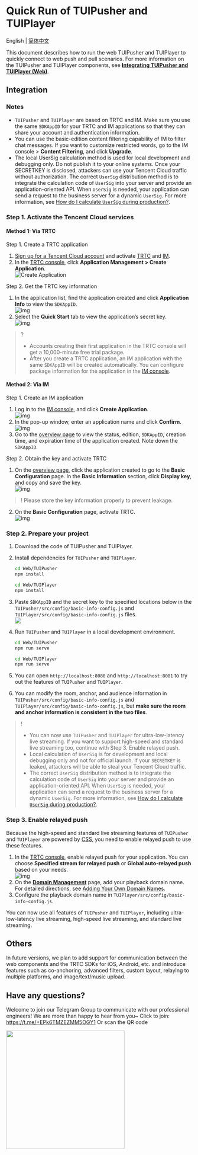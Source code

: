 # Quick Run of TUIPusher and TUIPlayer

English | [简体中文](./README.md)

This document describes how to run the web TUIPusher and TUIPlayer to quickly connect to web push and pull scenarios. For more information on the TUIPusher and TUIPlayer components, see **[Integrating TUIPusher and TUIPlayer (Web)](https://intl.cloud.tencent.com/document/product/647/43303)**.

## Integration

### Notes

- `TUIPusher` and `TUIPlayer` are based on TRTC and IM. Make sure you use the same `SDKAppID` for your TRTC and IM applications so that they can share your account and authentication information.
- You can use the basic-edition content filtering capability of IM to filter chat messages. If you want to customize restricted words, go to the IM console > **Content Filtering**, and click **Upgrade**.
- The local UserSig calculation method is used for local development and debugging only. Do not publish it to your online systems. Once your SECRETKEY is disclosed, attackers can use your Tencent Cloud traffic without authorization. The correct `UserSig` distribution method is to integrate the calculation code of `UserSig` into your server and provide an application-oriented API. When `UserSig` is needed, your application can send a request to the business server for a dynamic `UserSig`. For more information, see [How do I calculate `UserSig` during production?](https://intl.cloud.tencent.com/document/product/647/35166).

### Step 1. Activate the Tencent Cloud services

#### Method 1: Via TRTC

Step 1. Create a TRTC application

1. [Sign up for a Tencent Cloud account](https://intl.cloud.tencent.com/register) and activate [TRTC](https://console.cloud.tencent.com/trtc) and [IM](https://console.cloud.tencent.com/im). 
2. In the [TRTC console](https://console.cloud.tencent.com/trtc), click **Application Management > Create Application**.  
![Create Application](https://main.qcloudimg.com/raw/871c535f4b539ad7791f10d57ef0a9f3.png)


Step 2. Get the TRTC key information

1. In the application list, find the application created and click **Application Info** to view the `SDKAppID`.    
   ![img](https://qcloudimg.tencent-cloud.cn/raw/4efba95edf4073238420a40ec9a6b3b3.png)
2. Select the **Quick Start** tab to view the application’s secret key.     
   ![img](https://main.qcloudimg.com/raw/8ec16ab9cab85e324a347dea511f7e4e.png)

> ?
>
> - Accounts creating their first application in the TRTC console will get a 10,000-minute free trial package.
> - After you create a TRTC application, an IM application with the same `SDKAppID` will be created automatically. You can configure package information for the application in the [IM console](https://console.cloud.tencent.com/im). 

#### Method 2: Via IM

Step 1. Create an IM application

1. Log in to the [IM console](https://console.cloud.tencent.com/im), and click **Create Application**.   
   ![img](https://main.qcloudimg.com/raw/b2acb7f79117f0828928e13a17ea9a6a.png)
2. In the pop-up window, enter an application name and click **Confirm**.      
   ![img](https://main.qcloudimg.com/raw/7954cc2882d050f68cd5d1df2ee776a6.png)
3. Go to the [overview page](https://console.cloud.tencent.com/im) to view the status, edition, `SDKAppID`, creation time, and expiration time of the application created. Note down the `SDKAppID`.

Step 2. Obtain the key and activate TRTC

1. On the [overview page](https://console.cloud.tencent.com/im), click the application created to go to the **Basic Configuration** page. In the **Basic Information** section, click **Display key**, and copy and save the key.    
   ![img](https://main.qcloudimg.com/raw/610dee5720e94e324a48b44f4728816a.png)

>! Please store the key information properly to prevent leakage.

2. On the **Basic Configuration** page, activate TRTC.    
   ![img](https://main.qcloudimg.com/raw/8fb2940618dfb8b7ea06eecd62212468.png)



### Step 2. Prepare your project

1. Download the code of TUIPusher and TUIPlayer.
2. Install dependencies for `TUIPusher` and `TUIPlayer`.

    ```bash
    cd Web/TUIPusher
    npm install

    cd Web/TUIPlayer
    npm install
    ```

3. Paste `SDKAppID` and the secret key to the specified locations below in the `TUIPusher/src/config/basic-info-config.js` and `TUIPlayer/src/config/basic-info-config.js` files.  
   ![](https://qcloudimg.tencent-cloud.cn/raw/2367f9c25773bc5d5de9db00d0962f06.png)


4. Run `TUIPusher` and `TUIPlayer` in a local development environment.

    ```bash
    cd Web/TUIPusher
    npm run serve

    cd Web/TUIPlayer
    npm run serve
    ```

5. You can open `http://localhost:8080` and `http://localhost:8081` to try out the features of `TUIPusher` and `TUIPlayer`.

6. You can modify the room, anchor, and audience information in `TUIPusher/src/config/basic-info-config.js` and `TUIPlayer/src/config/basic-info-config.js`, but **make sure the room and anchor information is consistent in the two files**.

> !
>
> - You can now use `TUIPusher` and `TUIPlayer` for ultra-low-latency live streaming. If you want to support high-speed and standard live streaming too, continue with Step 3. Enable relayed push.
> - Local calculation of `UserSig` is for development and local debugging only and not for official launch. If your `SECRETKEY` is leaked, attackers will be able to steal your Tencent Cloud traffic.
> - The correct `UserSig` distribution method is to integrate the calculation code of `UserSig` into your server and provide an application-oriented API. When `UserSig` is needed, your application can send a request to the business server for a dynamic `UserSig`. For more information, see [How do I calculate `UserSig` during production?](https://intl.cloud.tencent.com/document/product/647/35166).

### Step 3. Enable relayed push

Because the high-speed and standard live streaming features of `TUIPusher` and `TUIPlayer` are powered by [CSS](https://intl.cloud.tencent.com/document/product/267), you need to enable relayed push to use these features.

1. In the [TRTC console](https://console.cloud.tencent.com/trtc), enable relayed push for your application. You can choose **Specified stream for relayed push** or **Global auto-relayed push** based on your needs.  
    ![img](https://qcloudimg.tencent-cloud.cn/raw/0956a6d72a296a7c8889e3e3c5fae4e3.png)
2. On the **[Domain Management](https://console.cloud.tencent.com/live/domainmanage)** page, add your playback domain name. For detailed directions, see [Adding Your Own Domain Names](https://intl.cloud.tencent.com/document/product/267/35970).
3. Configure the playback domain name in `TUIPlayer/src/config/basic-info-config.js`.

You can now use all features of `TUIPusher` and `TUIPlayer`, including ultra-low-latency live streaming, high-speed live streaming, and standard live streaming.

## Others

In future versions, we plan to add support for communication between the web components and the TRTC SDKs for iOS, Android, etc. and introduce features such as co-anchoring, advanced filters, custom layout, relaying to multiple platforms, and image/text/music upload.

## Have any questions?
Welcome to join our Telegram Group to communicate with our professional engineers! We are more than happy to hear from you~
Click to join: https://t.me/+EPk6TMZEZMM5OGY1
Or scan the QR code

<img src="https://qcloudimg.tencent-cloud.cn/raw/9c67ed5746575e256b81ce5a60216c5a.jpg" width="320"/>